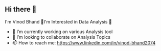 ## Hi there 👋

I'm Vinod Bhand 
👀I'm Interested in Data Analysis 🌱
- 🔭 I’m currently working on various Analysis tool
- 👯 I’m looking to collaborate on Analysis Topics
- 📫 How to reach me: https://www.linkedin.com/in/vinod-bhand2074
